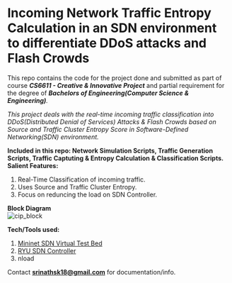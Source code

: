# Incoming Network Traffic Entropy Calculation in an SDN environment to differentiate DDoS attacks and Flash Crowds

This repo contains the code for the project done and submitted as part of course _**CS6611 - Creative & Innovative Project**_ and partial requirement for the degree of _**Bachelors of Engineering(Computer Science & Engineering)**._

_This project deals with the real-time incoming traffic classification into DDoS(Distributed Denial of Services) Attacks & Flash Crowds based on Source and Traffic Cluster Entropy Score in Software-Defined Networking(SDN) environment._

**Included in this repo: Network Simulation Scripts, Traffic Generation Scripts, Traffic Captuting & Entropy Calculation & Classification Scripts.**
**Salient Features:**
1. Real-Time Classification of incoming traffic.
2. Uses Source and Traffic Cluster Entropy.
3. Focus on reduncing the load on SDN Controller.

**Block Diagram**<br>
![cip_block](https://user-images.githubusercontent.com/43112029/125097877-2c9c1280-e0f4-11eb-8cbf-b4de8048f52b.jpg)


**Tech/Tools used:**
1. <a href="http://mininet.org">Mininet SDN Virtual Test Bed</a>
2. <a href="http://ryu-sdn.org">RYU SDN Controller</a>
3. nload

Contact <b>srinathsk18@gmail.com</b> for documentation/info.
